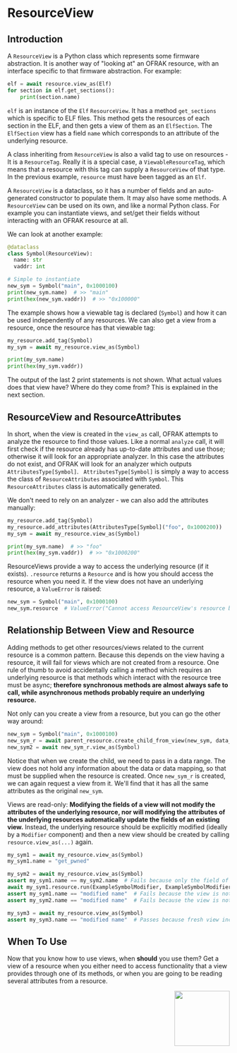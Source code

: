 # ResourceView

## Introduction

A `ResourceView` is a Python class which represents some firmware abstraction. It is another way
of "looking at" an OFRAK resource, with an interface specific to that firmware abstraction. For
example:

```python
elf = await resource.view_as(Elf)
for section in elf.get_sections():
    print(section.name)
```
`elf` is an instance of the `Elf` `ResourceView`. It has a method `get_sections` which is
specific to ELF files. This method gets the resources of each section in the ELF, and then gets a
 view of them as an `ElfSection`. The `ElfSection` view has a field `name` which corresponds to
 an attribute of the underlying resource.

A class inheriting from `ResourceView` is also a valid tag to use on resources - It is a
`ResourceTag`. Really it is a special case, a `ViewableResourceTag`, which means that a resource
with this tag can supply a `ResourceView` of that type. In the previous example, `resource` must
have been tagged as an `Elf`.

A `ResourceView` is a dataclass,
 so it has a number of fields and an auto-generated constructor to populate them. It may also
 have some methods. A `ResourceView` can be used on its own, and like a normal Python class. For
 example you can instantiate views, and set/get their fields without interacting with an OFRAK
 resource at all.

We can look at another example:

```python
@dataclass
class Symbol(ResourceView):
  name: str
  vaddr: int

# Simple to instantiate
new_sym = Symbol("main", 0x1000100)
print(new_sym.name)  # >> "main"
print(hex(new_sym.vaddr))  # >> "0x100000"
```
The example shows how a viewable tag is declared (`Symbol`) and how it can be used independently
of any resources. We can also get a view from a resource, once the resource has that viewable tag:

```python
my_resource.add_tag(Symbol)
my_sym = await my_resource.view_as(Symbol)

print(my_sym.name)
print(hex(my_sym.vaddr))
```

The output of the last 2 print statements is not shown.
What actual values does that view have? Where do they come from? This is explained in the next
section.

## ResourceView and ResourceAttributes

In short, when the view is
 created in the `view_as` call, OFRAK attempts to analyze the resource to find those values. Like
 a normal `analyze` call, it will first check if the resource already has up-to-date attributes
 and use those; otherwise it will look for an appropriate analyzer. In this case the attributes
 do not exist, and OFRAK will look for an analyzer which outputs `AttributesType[Symbol]`. `
 AttributesType[Symbol]` is simply a way to access the class of `ResourceAttributes` associated with
 `Symbol`. This `ResourceAttributes` class is automatically generated.

We don't need to rely on an analyzer - we can also add the attributes manually:

```python
my_resource.add_tag(Symbol)
my_resource.add_attributes(AttributesType[Symbol]("foo", 0x1000200))
my_sym = await my_resource.view_as(Symbol)

print(my_sym.name)  # >> "foo"
print(hex(my_sym.vaddr))  # >> "0x1000200"
```

ResourceViews provide a way to access the underlying resource (if it exists). `.resource` returns a
`Resource` and is how you should access the resource when you need it. If the view does
not have an underlying resource, a `ValueError` is raised:

```python
new_sym = Symbol("main", 0x1000100)
new_sym.resource  # ValueError("Cannot access ResourceView's resource because it has not been set!")
```

## Relationship Between View and Resource

Adding methods to get other resources/views related to the current resource is a common pattern.
Because this depends on the view having a resource, it will fail for views which are not created
from a resource. One rule of thumb to avoid accidentally calling a method which requires an
underlying resource is that methods which interact with the resource tree must be async;
**therefore synchronous methods are almost always safe to call, while asynchronous methods probably
 require an underlying resource.**


Not only can you create a view from a resource, but you can go the other way around:

```python
new_sym = Symbol("main", 0x1000100)
new_sym_r = await parent_resource.create_child_from_view(new_sym, data_range=Range(0x120, 0x140))
new_sym2 = await new_sym_r.view_as(Symbol)
```

Notice that when we create the child, we need to pass in a data range. The view does not hold any
 information about the data or data mapping, so that must be supplied when the resource is
 created. Once `new_sym_r` is created, we can again request a view from it. We'll find that it
 has all the same attributes as the original `new_sym`.
 
Views are read-only: **Modifying the fields of a view will not modify the 
attributes of the underlying resource, nor 
will modifying the attributes of the underlying resources automatically update the fields of an 
existing view.** Instead, the underlying resource should be explicitly modified (ideally by a 
`Modifier` component) and then a new view should be created by calling `resource.view_as(...)` 
again.

```python
my_sym1 = await my_resource.view_as(Symbol)
my_sym1.name = "get_pwned"

my_sym2 = await my_resource.view_as(Symbol)
assert my_sym1.name == my_sym2.name  # Fails because only the field of my_sym1 is changed!
await my_sym1.resource.run(ExampleSymbolModifier, ExampleSymbolModifierConfig("modified name"))
assert my_sym1.name == "modified name"  # Fails because the view is not modified, only the resource
assert my_sym2.name == "modified name"  # Fails because the view is not modified, only the resource

my_sym3 = await my_resource.view_as(Symbol)
assert my_sym3.name == "modified name"  # Passes because fresh view includes resource modification

```


## When To Use

Now that you know how to use views, when **should** you use them? Get a view of a resource
when you either need to access functionality that a view provides through one of its methods, or
when you are going to be reading several attributes from a resource.

<div align="right">
<img src="../../assets/square_03.png" width="125" height="125">
</div>
